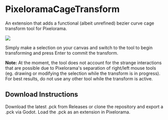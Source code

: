 # PixeloramaCageTransform

An extension that adds a functional (albeit unrefined) bezier curve cage transform tool for Pixelorama.

![](https://raw.githubusercontent.com/hlin91/PixeloramaCageTransform/master/.github/images/example.png)

Simply make a selection on your canvas and switch to the tool to begin transforming and press Enter to commit the transform.

**Note:** At the moment, the tool does not account for the strange interactions that are possible due to Pixelorama's separation of right/left mouse tools (eg. drawing or modifying the selection while the transform is in progress). For best results, do not use any other tool while the transform is active.

## Download Instructions
Download the latest .pck from Releases or clone the repository and export a .pck via Godot. Load the .pck as an extension in Pixelorama.

